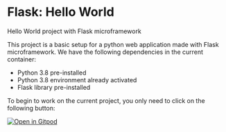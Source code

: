 # Flask: Hello World

Hello World project with Flask microframework

This project is a basic setup for a python web application made with Flask microframework. We have the following dependencies in the current container:

* Python 3.8 pre-installed
* Python 3.8 environment already activated
* Flask library pre-installed

To begin to work on the current project, you only need to click on the following button: 

[![Open in Gitpod](https://gitpod.io/button/open-in-gitpod.svg)](https://gitpod.io/#https://github.com/joshialonzo/flask-hello-world)
